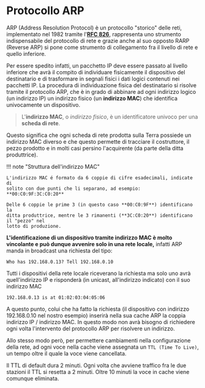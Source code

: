 # Protocollo ARP


ARP (Address Resolution Protocol) è un protocollo "storico" delle reti,
implementato nel 1982 tramite l'[**RFC 826**](https://tools.ietf.org/html/rfc826), rappresenta uno strumento
indispensabile del protocollo di rete e grazie anche al suo opposto RARP
(Reverse ARP) si pone come strumento di collegamento fra il livello di
rete e quello inferiore.

Per essere spedito infatti, un pacchetto IP deve essere passato al
livello inferiore che avrà il compito di individuare fisicamente il
dispositivo del destinatario e di trasformare in segnali fisici i dati
logici contenuti nei pacchetti IP. La procedura di individuazione fisica
del destinatario si risolve tramite il protocollo ARP, che è in grado di
abbinare ad ogni indirizzo logico (un indirizzo IP) un indirizzo fisico
(un **indirizzo MAC**) che identifica univocamente un dispositivo.


> L'**indirizzo MAC**, o *indirizzo fisico*, è un identificatore univoco per una **scheda di rete**. 

Questo significa che ogni scheda di rete prodotta sulla Terra possiede un indirizzo MAC
diverso e che questo permette di tracciare il costruttore, il pezzo
prodotto e in molti casi persino l'acquirente (da parte della ditta
produttrice).

!!! note "Struttura dell'indirizzo MAC"

    L'indirizzo MAC é formato da 6 coppie di cifre esadecimali, indicate di
    solito con due punti che li separano, ad esempio: **00:C0:9F:3C:C0:20**

    Delle 6 coppie le prime 3 (in questo caso **00:C0:9F**) identificano la
    ditta produttrice, mentre le 3 rimanenti (**3C:C0:20**) identificano il "pezzo" nel
    lotto di produzione.


**L'identificazione di un dispositivo tramite indirizzo MAC è molto vincolante e può dunque avvenire solo in una rete locale,**
infatti ARP manda in broadcast una richiesta del tipo:

```
Who has 192.168.0.13? Tell 192.168.0.10
```

Tutti i dispositivi della rete locale riceverano la richiesta ma solo
uno avrà quell'indirizzo IP e risponderà (in unicast, all'indirizzo
indicato) con il suo indirizzo MAC

```
192.168.0.13 is at 01:02:03:04:05:06
```

A questo punto, colui che ha fatto la richiesta (il dispositivo con
indirizzo 192.168.0.10 nel nostro esempio) inserirà nella sua cache ARP
la coppia indirizzo IP / indirizzo MAC. In questo modo non avrà bisogno
di richiedere ogni volta l'intervento del protocollo ARP per risolvere
un indirizzo.

Allo stesso modo però, per permettere cambiamenti nella configurazione
della rete, ad ogni voce nella cache viene assegnata un `TTL (Time To Live)`, 
un tempo oltre il quale la voce viene cancellata.

Il TTL di default dura 2 minuti. Ogni volta che avviene traffico fra le
due stazioni il TTL si resetta a 2 minuti. Oltre 10 minuti la voce in
cache viene comunque eliminata.

<br>
<br>


